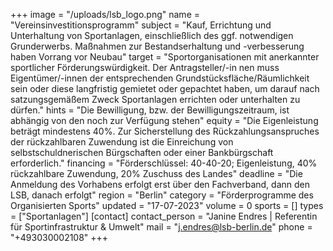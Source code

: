 +++
image = "/uploads/lsb_logo.png"
name = "Vereinsinvestitionsprogramm"
subject = "Kauf, Errichtung und Unterhaltung von Sportanlagen, einschließlich des ggf. notwendigen Grunderwerbs. Maßnahmen zur Bestandserhaltung und -verbesserung haben Vorrang vor Neubau"
target = "Sportorganisationen mit anerkannter sportlicher Förderungswürdigkeit. Der Antragsteller/-in nen muss Eigentümer/-innen der entsprechenden Grundstücksfläche/Räumlichkeit sein oder diese langfristig gemietet oder gepachtet haben, um darauf nach satzungsgemäßem Zweck Sportanlagen errichten oder unterhalten zu dürfen."
hints = "Die Bewilligung, bzw. der Bewilligungszeitraum, ist abhängig von den noch zur Verfügung stehen"
equity = "Die Eigenleistung beträgt mindestens 40%. Zur Sicherstellung des Rückzahlungsanspruches der rückzahlbaren Zuwendung ist die Einreichung von selbstschuldnerischen Bürgschaften oder einer Bankbürgschaft erforderlich."
financing = "Förderschlüssel: 40-40-20; Eigenleistung, 40% rückzahlbare Zuwendung, 20% Zuschuss des Landes"
deadline = "Die Anmeldung des Vorhabens erfolgt erst über den Fachverband, dann den LSB, danach erfolgt"
region = "Berlin"
category = "Förderprogramme des Organisierten Sports"
updated = "17-07-2023"
volume = 0
sports = []
types = ["Sportanlagen"]
[contact]
contact_person = "Janine Endres | Referentin für Sportinfrastruktur & Umwelt"
mail = "j.endres@lsb-berlin.de"
phone = "+493030002108"
+++